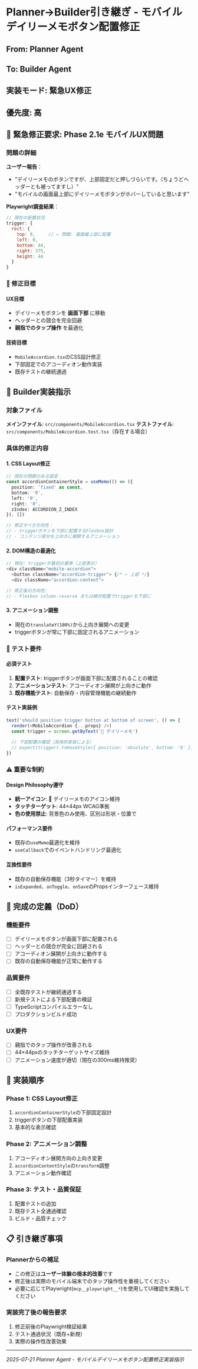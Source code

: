 # Planner→Builder引き継ぎ - モバイルデイリーメモボタン配置修正

## From: Planner Agent  
## To: Builder Agent
## 実装モード: 緊急UX修正
## 優先度: 高

## 🚨 緊急修正要求: Phase 2.1e モバイルUX問題

### 問題の詳細
**ユーザー報告**：
- "デイリーメモのボタンですが、上部固定だと押しづらいです。（ちょうどヘッダーとも被ってますし）"
- "モバイルの画面最上部にデイリーメモボタンがホバーしていると思います"

**Playwright調査結果**：
```javascript
// 現在の配置状況
trigger: {
  rect: {
    top: 0,     // ← 問題: 画面最上部に配置
    left: 0,
    bottom: 44,
    right: 375,
    height: 44
  }
}
```

### 🎯 修正目標

#### UX目標
- デイリーメモボタンを **画面下部** に移動
- ヘッダーとの競合を完全回避
- **親指でのタップ操作** を最適化

#### 技術目標
- `MobileAccordion.tsx`のCSS設計修正
- 下部固定でのアコーディオン動作実装
- 既存テストの継続通過

## 🔧 Builder実装指示

### 対象ファイル
**メインファイル**: `src/components/MobileAccordion.tsx`
**テストファイル**: `src/components/MobileAccordion.test.tsx`（存在する場合）

### 具体的修正内容

#### 1. CSS Layout修正
```typescript
// 現在の問題のある設定
const accordionContainerStyle = useMemo(() => ({
  position: 'fixed' as const,
  bottom: '0',
  left: '0',
  right: '0',
  zIndex: ACCORDION_Z_INDEX
}), [])

// 修正すべき方向性：
// - triggerボタンを下部に配置するFlexbox設計
// - コンテンツ部分を上向きに展開するアニメーション
```

#### 2. DOM構造の最適化
```typescript
// 現在: triggerが最初の要素（上部表示）
<div className="mobile-accordion">
  <button className="accordion-trigger"> {/* ← 上部 */}
  <div className="accordion-content">

// 修正後の方向性:
// - Flexbox column-reverse または絶対配置でtriggerを下部に
```

#### 3. アニメーション調整
- 現在の`translateY(100%)`から上向き展開への変更
- triggerボタンが常に下部に固定されるアニメーション

### 🧪 テスト要件

#### 必須テスト
1. **配置テスト**: triggerボタンが画面下部に配置されることの確認
2. **アニメーションテスト**: アコーディオン展開が上向きに動作
3. **既存機能テスト**: 自動保存・内容管理機能の継続動作

#### テスト実装例
```typescript
test('should position trigger button at bottom of screen', () => {
  render(<MobileAccordion {...props} />)
  const trigger = screen.getByText('📝 デイリーメモ')
  
  // 下部配置の確認（具体的実装による）
  // expect(trigger).toHaveStyle({ position: 'absolute', bottom: '0' })
})
```

### ⚠️ 重要な制約

#### Design Philosophy遵守
- **統一アイコン**: 📝 デイリーメモのアイコン維持
- **タッチターゲット**: 44×44px WCAG準拠
- **色の使用禁止**: 背景色のみ使用、区別は形状・位置で

#### パフォーマンス要件
- 既存の`useMemo`最適化を維持
- `useCallback`でのイベントハンドリング最適化

#### 互換性要件
- 既存の自動保存機能（3秒タイマー）を維持
- `isExpanded`、`onToggle`、`onSave`のPropsインターフェース維持

## 🎯 完成の定義（DoD）

### 機能要件
- [ ] デイリーメモボタンが画面下部に配置される
- [ ] ヘッダーとの競合が完全に回避される
- [ ] アコーディオン展開が上向きに動作する
- [ ] 既存の自動保存機能が正常に動作する

### 品質要件  
- [ ] 全既存テストが継続通過する
- [ ] 新規テストによる下部配置の検証
- [ ] TypeScriptコンパイルエラーなし
- [ ] プロダクションビルド成功

### UX要件
- [ ] 親指でのタップ操作が改善される
- [ ] 44×44pxのタッチターゲットサイズ維持
- [ ] アニメーション速度が適切（現在の300ms維持推奨）

## 🚀 実装順序

### Phase 1: CSS Layout修正
1. `accordionContainerStyle`の下部固定設計
2. triggerボタンの下部配置実装
3. 基本的な表示確認

### Phase 2: アニメーション調整
1. アコーディオン展開方向の上向き変更
2. `accordionContentStyle`の`transform`調整
3. アニメーション動作確認

### Phase 3: テスト・品質保証
1. 配置テストの追加
2. 既存テスト全通過確認
3. ビルド・品質チェック

## 📋 引き継ぎ事項

### Plannerからの補足
- この修正は**ユーザー体験の根本的改善**です
- 修正後は実際のモバイル端末でのタップ操作性を重視してください
- 必要に応じてPlaywright(`mcp__playwright__*`)を使用してUI確認を実施してください

### 実装完了後の報告要求
1. 修正前後のPlaywright検証結果
2. テスト通過状況（既存+新規）
3. 実際の操作性改善効果

---

*2025-07-21 Planner Agent - モバイルデイリーメモボタン配置修正実装指示*